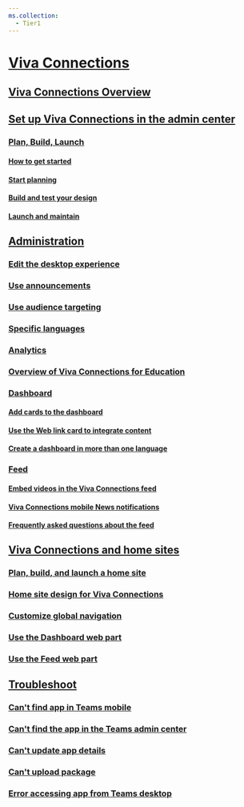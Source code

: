 ```yaml
---
ms.collection:
  - Tier1
---
```

# [Viva Connections]()

## [Viva Connections Overview](viva-connections-overview.md)

## [Set up Viva Connections in the admin center](set-up-admin-center.md)

### [Plan, Build, Launch]()

#### [How to get started](viva-connections-setup-overview.md)

#### [Start planning](plan-viva-connections.md)

#### [Build and test your design](build-viva-connections.md)

#### [Launch and maintain](launch-viva-connections.md)


## [Administration]()

### [Edit the desktop experience](edit-viva-home.md)

### [Use announcements](announcements-viva-connections.md)

### [Use audience targeting](use-audience-targeting-in-viva-connections.md)

### [Specific languages](viva-connections-language.md)

### [Analytics](viva-connections-analytics.md)

### [Overview of Viva Connections for Education](overview-viva-connections-education.md)


### [Dashboard]()

#### [Add cards to the dashboard](create-dashboard.md)

#### [Use the Web link card to integrate content](use-the-link-card.md)

#### [Create a dashboard in more than one language](create-multilingual-dashboard.md)


### [Feed]()

#### [Embed videos in the Viva Connections feed](video-news-links.md)

#### [Viva Connections mobile News notifications](mobile-notifications-viva-connections.md)

#### [Frequently asked questions about the feed](faqs-viva-connections-feed.md)


## [Viva Connections and home sites]()

### [Plan, build, and launch a home site](home-site-plan.md)

### [Home site design for Viva Connections](create-sharepoint-home-site-for-viva-connections.md)

### [Customize global navigation](sharepoint-app-bar.md)

### [Use the Dashboard web part](use-dashboard-web-part-on-home-site.md)

### [Use the Feed web part](use-feed-web-part-for-viva-connections.md)


## [Troubleshoot]()

### [Can't find app in Teams mobile](/viva/troubleshoot/connections/cant-find-app-in-teams-mobile?toc=/viva/connections/toc.json&bc=/viva/breadcrumb/toc.json)

### [Can't find the app in the Teams admin center](/viva/troubleshoot/connections/cant-find-app-in-teams-admin-center?toc=/viva/connections/toc.json&bc=/viva/breadcrumb/toc.json)

### [Can't update app details](/viva/troubleshoot/connections/cant-update-app-details?toc=/viva/connections/toc.json&bc=/viva/breadcrumb/toc.json)

### [Can't upload package](/viva/troubleshoot/connections/cant-upload-package?toc=/viva/connections/toc.json&bc=/viva/breadcrumb/toc.json)

### [Error accessing app from Teams desktop](/viva/troubleshoot/connections/error-accessing-app-from-teams-desktop?toc=/viva/connections/toc.json&bc=/viva/breadcrumb/toc.json)
